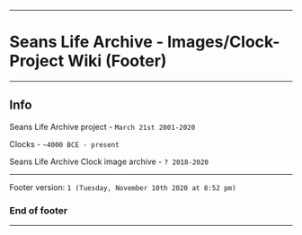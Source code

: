 
***

# Seans Life Archive - Images/Clock- Project Wiki (Footer)

***

## Info

Seans Life Archive project - `March 21st 2001-2020`

Clocks - `~4000 BCE - present`

Seans Life Archive Clock image archive - `? 2018-2020`

***

Footer version: `1 (Tuesday, November 10th 2020 at 8:52 pm)`

### End of footer

***
